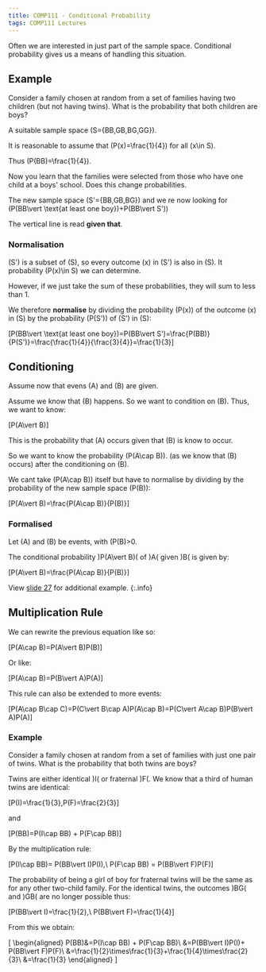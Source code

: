 ```yaml
---
title: COMP111 - Conditional Probability
tags: COMP111 Lectures
---
```

Often we are interested in just part of the sample space. Conditional probability gives us a means of handling this situation.

## Example
Consider a family chosen at random from a set of families having two children (but not having twins). What is the probability that both children are boys?

A suitable sample space \(S=\{BB,GB,BG,GG\}\).

It is reasonable to assume that \(P(x)=\frac{1}{4}\) for all \(x\in S\).

Thus \(P(BB)=\frac{1}{4}\).

Now you learn that the families were selected from those who have one child at a boys' school. Does this change probabilities.

The new sample space \(S'=\{BB,GB,BG\}\) and we re now looking for \(P(BB\vert \text{at least one boy})+P(BB\vert S')\)

The vertical line is read **given that**.

### Normalisation
\(S'\) is a subset of \(S\), so every outcome \(x\) in \(S'\) is also in \(S\). It probability \(P(x)\in S\) we can determine.

However, if we just take the sum of these probabilities, they will sum to less than 1. 

We therefore **normalise** by dividing the probability \(P(x)\) of the outcome \(x\) in \(S\) by the probability \(P(S')\) of \(S'\) in \(S\):

\[P(BB\vert \text{at least one boy})=P(BB\vert S')=\frac{P(BB)}{P(S')}=\frac{\frac{1}{4}}{\frac{3}{4}}=\frac{1}{3}\]

## Conditioning
Assume now that evens \(A\) and \(B\) are given.

Assume we know that \(B\) happens. So we want to condition on \(B\). Thus, we want to know:

\[P(A\vert B)\]

This is the probability that \(A\) occurs given that \(B\) is know to occur.

So we want to know the probability \(P(A\cap B)\). (as we know that \(B\) occurs) after the conditioning on \(B\).

We cant take \(P(A\cap B)\) itself but have to normalise by dividing by the probability of the new sample space \(P(B)\):

\[P(A\vert B)=\frac{P(A\cap B)}{P(B)}\]

### Formalised
Let \(A\) and \(B\) be events, with \(P(B)>0.

The conditional probability \)P(A\vert B)\( of \)A\( given \)B\( is given by: 

\[P(A\vert B)=\frac{P(A\cap B)}{P(B)}\]

View [slide 27]({{site.baseurl}}/assets/COMP111/Lectures/2020-11-19.pdf) for additional example.
{:.info}

## Multiplication Rule
We can rewrite the previous equation like so:

\[P(A\cap B)=P(A\vert B)P(B)\]

Or like:

\[P(A\cap B)=P(B\vert A)P(A)\]

This rule can also be extended to more events:

\[P(A\cap B\cap C)=P(C\vert B\cap A)P(A\cap B)=P(C\vert A\cap B)P(B\vert A)P(A)\]

### Example
Consider a family chosen at random from a set of families with just one pair of twins. What is the probability that both twins are boys?

Twins  are either identical \)I\( or fraternal \)F\(. We know that a third of human twins are identical:

\[P(I)=\frac{1}{3},P(F)=\frac{2}{3}\]

and 

\[P(BB)=P(I\cap BB) + P(F\cap BB)\]

By the multiplication rule:

\[P(I\cap BB)= P(BB\vert I)P(I),\ P(F\cap BB) = P(BB\vert F)P(F)\]

The probability of being a girl of boy for fraternal twins will be the same as for any other two-child family. For the identical twins, the outcomes \)BG\( and \)GB\( are no longer possible thus:

\[P(BB\vert I)=\frac{1}{2},\ P(BB\vert F)=\frac{1}{4}\]

From this we obtain:

\[
\begin{aligned}
P(BB)&=P(I\cap BB) + P(F\cap BB)\\
&=P(BB\vert I)P(I)+ P(BB\vert F)P(F)\\
&=\frac{1}{2}\times\frac{1}{3}+\frac{1}{4}\times\frac{2}{3}\\
&=\frac{1}{3}
\end{aligned}
\]
